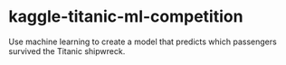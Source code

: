 # kaggle-titanic-ml-competition
Use machine learning to create a model that predicts which passengers survived the Titanic shipwreck.
